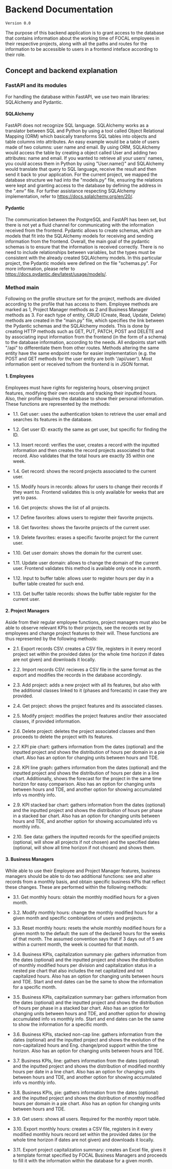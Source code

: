 # Backend Documentation
    Version 0.0

The purpose of this backend application is to grant access to the database that contains information about the working time of FOCAL employees in their respective projects, along with all the paths and routes for the information to be accessible to users in a frontend inteface according to their role.

## Concept and backend explanation

### FastAPI and its modules

For handling the database within FastAPI, we use two main libraries: SQLAlchemy and Pydantic.

#### SQLAlchemy

FastAPI does not recognize SQL language. SQLAlchemy works as a translator between SQL and Python by using a tool called Object Relational Mapping (ORM) which basically transforms SQL tables into objects and table columns into attributes. An easy example would be a table of users made of two columns: user name and email. By using ORM, SQLAlchemy would access the table by creating a object called User and adding two attributes: name and email. If you wanted to retrieve all your users' names, you could access them in Python by using "User.name()" and SQLAlchemy would translate that query to SQL language, receive the result and then send it back to your application. For the current project, we mapped the database structure we had into the "models.py" file, ensuring the relations were kept and granting access to the database by defining the address in the ".env" file. For further assistance respecting SQLAlchemy implementation, refer to https://docs.sqlalchemy.org/en/20/.

#### Pydantic

The communication between the PostgreSQL and FastAPI has been set, but there is not yet a fluid channel for communicating with the information received from the frontend. Pydantic allows to create schemas, which are models that fit into the SQLAlchemy models for receiving and sending information from the frontend. Overall, the main goal of the pydantic schemas is to ensure that the information is received correctly. There is no need to include relationships between variables, but the types must be consistent with the already created SQLAlchemy models. In this particular project, the Pydantic models were defined on the file "schemas.py". For more information, please refer to https://docs.pydantic.dev/latest/usage/models/.

### Method main

Following on the profile structure set for the project, methods are divided according to the profile that has access to them. Employee methods are marked as 1, Project Manager methods as 2 and Business Manager methods as 3. For each type of entity, CRUD (Create, Read, Update, Delete) methods are created in the "main.py" file, which specifies the link between the Pydantic schemas and the SQLAlchemy models. This is done by creating HTTP methods such as GET, PUT, PATCH, POST and DELETE and by associating input information from the frontend (in the form of a schema) to the database information, according to the needs. All endpoints start with "/api" to differentiate them from other routes. Methods altering the same entity have the same endpoint route for easier implementation (e.g. the POST and GET methods for the user entity are both '/api/user'). Most information sent or received to/from the frontend is in JSON format.

#### 1. Employees

Employees must have rights for registering hours, observing project features, modifying their own records and tracking their inputted hours. Also, their profile requires the database to show their personal information. These functions are represented by the methods:

* 1.1. Get user: uses the authentication token to retrieve the user email and searches its features in the database.

* 1.2. Get user ID: exactly the same as get user, but specific for finding the ID.

* 1.3. Insert record: verifies the user, creates a record with the inputted information and then creates the record projects associated to that record. Also validates that the total hours are exactly 35 within one week.

* 1.4. Get record: shows the record projects associated to the current user.

* 1.5. Modify hours in records: allows for users to change their records if they want to. Frontend validates this is only available for weeks that are yet to pass.

* 1.6. Get projects: shows the list of all projects.

* 1.7. Define favorites: allows users to register their favorite projects.

* 1.8. Get favorites: shows the favorite projects of the current user.

* 1.9. Delete favorites: erases a specific favorite project for the current user.

* 1.10. Get user domain: shows the domain for the current user.

* 1.11. Update user domain: allows to change the domain of the current user. Frontend validates this method is available only once in a month.

* 1.12. Input to buffer table: allows user to register hours per day in a buffer table created for such end.

* 1.13. Get buffer table records: shows the buffer table register for the current user.

#### 2. Project Managers

Aside from their regular employee functions, project managers must also be able to observe relevant KPIs to their projects, see the records set by employees and change project features to their will. These functions are thus represented by the following methods:

* 2.1. Export records CSV: creates a CSV file, registers in it every record project set within the provided dates (or the whole time horizon if dates are not given) and downloads it locally. 

* 2.2. Import records CSV: recieves a CSV file in the same format as the export and modifies the records in the database accordingly.

* 2.3. Add project: adds a new project with all its features, but also with the additional classes linked to it (phases and forecasts) in case they are provided.

* 2.4. Get project: shows the project features and its associated classes.

* 2.5. Modify project: modifies the project features and/or their associated classes, if provided information.
 
* 2.6. Delete project: deletes the project associated classes and then proceeds to delete the project with its features.

* 2.7. KPI pie chart: gathers information from the dates (optional) and the inputted project and shows the distribution of hours per domain in a pie chart. Also has an option for changing units between hours and TDE.

* 2.8. KPI line graph: gathers information from the dates (optional) and the inputted project and shows the distribution of hours per date in a line chart. Additionally, shows the forecast for the project in the same time horizon for easy comparison. Also has an option for changing units between hours and TDE, and another option for showing accumulated info vs monthly info. 

* 2.9. KPI stacked bar chart: gathers information from the dates (optional) and the inputted project and shows the distribution of hours per phase in a stacked bar chart. Also has an option for changing units between hours and TDE, and another option for showing accumulated info vs monthly info.

* 2.10. See data: gathers the inputted records for the specified projects (optional, will show all projects if not chosen) and the specified dates (optional, will show all time horizon if not chosen) and shows them.

#### 3. Business Managers

While able to use their Employee and Project Manager features, business managers should be able to do two additional functions: see and alter records from a monthly basis, and obtain specific business KPIs that reflect these changes. These are performed within the following methods:

* 3.1. Get monthly hours: obtain the monthly modified hours for a given month.

* 3.2. Modify monthly hours: change the monthly modified hours for a given month and specific combinations of users and projects.

* 3.3. Reset monthly hours: resets the whole monthly modified hours for a given month to the default: the sum of the declared hours for the weeks of that month. The assumed convention says that if 3 days out of 5 are within a current month, the week is counted for that month.

* 3.4. Business KPIs, capitalization summary pie: gathers information from the dates (optional) and the inputted project and shows the distribution of monthly modified hours per division and capitalization status in a nested pie chart that also includes the net capitalized and not capitalized hours. Also has an option for changing units between hours and TDE. Start and end dates can be the same to show the information for a specific month.

* 3.5. Business KPIs, capitalization summary bar: gathers information from the dates (optional) and the inputted project and shows the distribution of hours per phase in a stacked bar chart. Also has an option for changing units between hours and TDE, and another option for showing accumulated info vs monthly info. Start and end dates can be the same to show the information for a specific month.

* 3.6. Business KPIs, stacked non-cap line: gathers information from the dates (optional) and the inputted project and shows the evolution of the non-capitalized hours and Eng. change/prod support within the time horizon. Also has an option for changing units between hours and TDE.

* 3.7. Business KPIs, line: gathers information from the dates (optional) and the inputted project and shows the distribution of modified monthly hours per date in a line chart. Also has an option for changing units between hours and TDE, and another option for showing accumulated info vs monthly info. 

* 3.8. Business KPIs, pie: gathers information from the dates (optional) and the inputted project and shows the distribution of monthly modified hours per domain in a pie chart. Also has an option for changing units between hours and TDE.

* 3.9. Get users: shows all users. Required for the monthly report table.

* 3.10. Export monthly hours: creates a CSV file, registers in it every modified monthly hours record set within the provided dates (or the whole time horizon if dates are not given) and downloads it locally. 

* 3.11. Export project capitalization summary: creates an Excel file, gives it a template format specified by FOCAL Business Managers and proceeds to fill it with the information within the database for a given month.